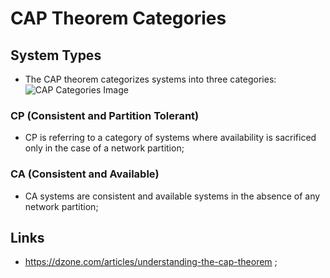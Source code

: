 # CAP Theorem Categories

## System Types

- The CAP theorem categorizes systems into three categories:
  ![CAP Categories Image](https://github.com/JoaoGuimaraes22/2020-Todo/tree/master/Images/Backend/Initial%20Learning/Databases/1.%20Database%20Concepts)

### CP (Consistent and Partition Tolerant)

- CP is referring to a category of systems where availability is sacrificed only in the case of a network partition;

### CA (Consistent and Available)

- CA systems are consistent and available systems in the absence of any network partition;

## Links

- <https://dzone.com/articles/understanding-the-cap-theorem> ;
